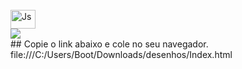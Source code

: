 <div style="display: inline_block"><br>
  <img align="center" alt="Js" height="30" width="40" src="https://w7.pngwing.com/pngs/284/106/png-transparent-visual-studio-code-logo.png">

<div> 
  <a href="" target="_blank"><img src="[https://img.shields.io/badge/VScode](https://raw.githubusercontent.com/vscode-icons/vscode-icons/master/images/logo@3x.png)-FF0000?style=for-the-badge&logo=VScode&logoColor=white" target="_blank"></a>

  <div>
## Copie o link abaixo e cole no seu navegador.
  file:///C:/Users/Boot/Downloads/desenhos/Index.html
</a>
